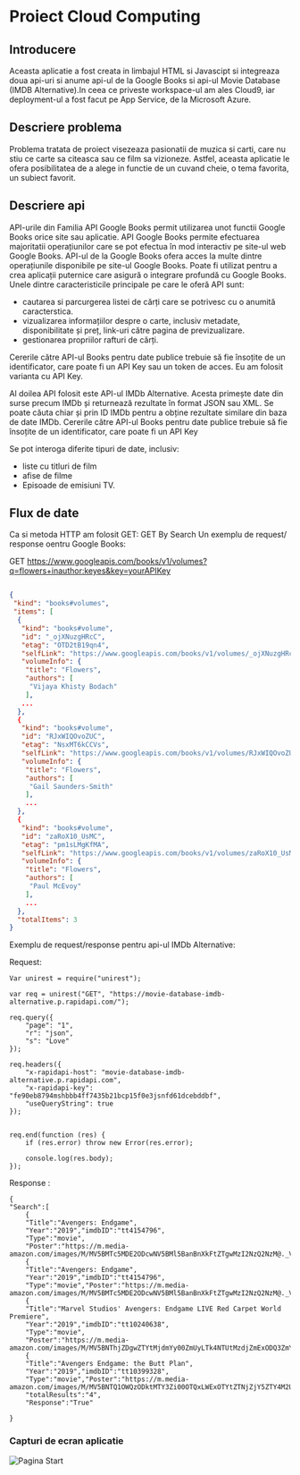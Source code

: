 # Proiect Cloud Computing
## Introducere
Aceasta aplicatie a fost creata in limbajul HTML si Javascipt si integreaza doua api-uri si anume api-ul de la Google Books si api-ul Movie Database (IMDB Alternative).In ceea ce priveste workspace-ul am ales Cloud9, iar deployment-ul a fost facut pe App Service, de la Microsoft Azure.
## Descriere problema
Problema tratata de proiect visezeaza pasionatii de muzica si carti, care nu stiu ce carte sa citeasca sau ce film sa vizioneze. Astfel, aceasta aplicatie le ofera posibilitatea de a alege in functie de un cuvand cheie, o tema favorita, un subiect favorit.
## Descriere api 
API-urile din Familia API Google Books  permit utilizarea unot functii Google Books orice site sau aplicatie.  API Google Books permite efectuarea majoritatii operațiunilor care se pot efectua în mod interactiv pe site-ul web Google Books.
API-ul de la Google Books ofera acces la multe dintre operațiunile disponibile pe site-ul Google Books. Poate fi utilizat pentru a crea aplicații puternice care asigură o integrare profundă cu Google Books. 
Unele dintre caracteristicile principale pe care le oferă API sunt:

- cautarea si parcurgerea listei de cărți care se potrivesc cu o anumită caracterstica.
- vizualizarea informațiilor despre o carte, inclusiv metadate, disponibilitate și preț, link-uri către pagina de previzualizare.
- gestionarea propriilor rafturi de cărți.

Cererile către API-ul Books pentru date publice trebuie să fie însoțite de un identificator, care poate fi un API Key sau un token de acces. Eu am folosit varianta cu API Key.

Al doilea API folosit este  API-ul IMDb Alternative. Acesta primește date din surse precum IMDb și returnează rezultate în format JSON sau XML. Se poate căuta chiar și prin ID IMDb pentru a obține rezultate similare din baza de date IMDb.
Cererile către API-ul Books pentru date publice trebuie să fie însoțite de un identificator, care poate fi un API Key 

Se pot interoga diferite tipuri de date, inclusiv:

- liste cu titluri de film
- afise de filme
- Episoade de emisiuni TV.


## Flux de date
Ca si metoda HTTP am folosit GET: GET By Search
Un exemplu de request/ response oentru Google Books:

GET https://www.googleapis.com/books/v1/volumes?q=flowers+inauthor:keyes&key=yourAPIKey

```json 

{
 "kind": "books#volumes",
 "items": [
  {
   "kind": "books#volume",
   "id": "_ojXNuzgHRcC",
   "etag": "OTD2tB19qn4",
   "selfLink": "https://www.googleapis.com/books/v1/volumes/_ojXNuzgHRcC",
   "volumeInfo": {
    "title": "Flowers",
    "authors": [
     "Vijaya Khisty Bodach"
    ],
   ...
  },
  {
   "kind": "books#volume",
   "id": "RJxWIQOvoZUC",
   "etag": "NsxMT6kCCVs",
   "selfLink": "https://www.googleapis.com/books/v1/volumes/RJxWIQOvoZUC",
   "volumeInfo": {
    "title": "Flowers",
    "authors": [
     "Gail Saunders-Smith"
    ],
    ...
  },
  {
   "kind": "books#volume",
   "id": "zaRoX10_UsMC",
   "etag": "pm1sLMgKfMA",
   "selfLink": "https://www.googleapis.com/books/v1/volumes/zaRoX10_UsMC",
   "volumeInfo": {
    "title": "Flowers",
    "authors": [
     "Paul McEvoy"
    ],
    ...
  },
  "totalItems": 3
}
```
Exemplu de request/response pentru api-ul IMDb Alternative:

Request:
```
Var unirest = require("unirest");

var req = unirest("GET", "https://movie-database-imdb-alternative.p.rapidapi.com/");

req.query({
	"page": "1",
	"r": "json",
	"s": "Love"
});

req.headers({
	"x-rapidapi-host": "movie-database-imdb-alternative.p.rapidapi.com",
	"x-rapidapi-key": "fe90eb8794mshbbb4ff7435b21bcp15f0e3jsnfd61dcebddbf",
	"useQueryString": true
});


req.end(function (res) {
	if (res.error) throw new Error(res.error);

	console.log(res.body);
});
```
Response :
```
{
"Search":[
    {
    "Title":"Avengers: Endgame",
    "Year":"2019","imdbID":"tt4154796",
    "Type":"movie",
    "Poster":"https://m.media-amazon.com/images/M/MV5BMTc5MDE2ODcwNV5BMl5BanBnXkFtZTgwMzI2NzQ2NzM@._V1_SX300.jpg"},
    {
    "Title":"Avengers: Endgame",
    "Year":"2019","imdbID":"tt4154796",
    "Type":"movie","Poster":"https://m.media-amazon.com/images/M/MV5BMTc5MDE2ODcwNV5BMl5BanBnXkFtZTgwMzI2NzQ2NzM@._V1_SX300.jpg"},
    {
    "Title":"Marvel Studios' Avengers: Endgame LIVE Red Carpet World Premiere",
    "Year":"2019","imdbID":"tt10240638",
    "Type":"movie",
    "Poster":"https://m.media-amazon.com/images/M/MV5BNThjZDgwZTYtMjdmYy00ZmUyLTk4NTUtMzdjZmExODQ3ZmY4XkEyXkFqcGdeQXVyMjkzMDgyNTg@._V1_SX300.jpg"},
    {
    "Title":"Avengers Endgame: the Butt Plan",
    "Year":"2019","imdbID":"tt10399328",
    "Type":"movie","Poster":"https://m.media-amazon.com/images/M/MV5BNTQ1OWQzODktMTY3Zi00OTQxLWExOTYtZTNjZjY5ZTY4M2UyXkEyXkFqcGdeQXVyMTAzMzk0NjAy._V1_SX300.jpg"}],
    "totalResults":"4",
    "Response":"True"
 
}
```
### Capturi de ecran aplicatie 
![Pagina Start](/server/pagStart.JPG)
